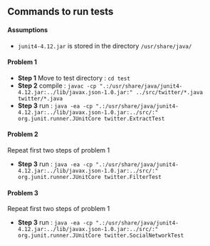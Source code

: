 ## Commands to run tests

#### Assumptions

* ```junit4-4.12.jar``` is stored in the directory ```/usr/share/java/```

#### Problem 1

* **Step 1** Move to test directory : ```cd test```
* **Step 2** compile : ```javac -cp ".:/usr/share/java/junit4-4.12.jar:../lib/javax.json-1.0.jar:" ../src/twitter/*.java twitter/*.java```
* **Step 3** run : ```java -ea -cp ".:/usr/share/java/junit4-4.12.jar:../lib/javax.json-1.0.jar:../src/:" org.junit.runner.JUnitCore twitter.ExtractTest```


#### Problem 2

Repeat first two steps of problem 1
* **Step 3** run : ```java -ea -cp ".:/usr/share/java/junit4-4.12.jar:../lib/javax.json-1.0.jar:../src/:" org.junit.runner.JUnitCore twitter.FilterTest```


#### Problem 3

Repeat first two steps of problem 1
* **Step 3** run : ```java -ea -cp ".:/usr/share/java/junit4-4.12.jar:../lib/javax.json-1.0.jar:../src/:" org.junit.runner.JUnitCore twitter.SocialNetworkTest```

